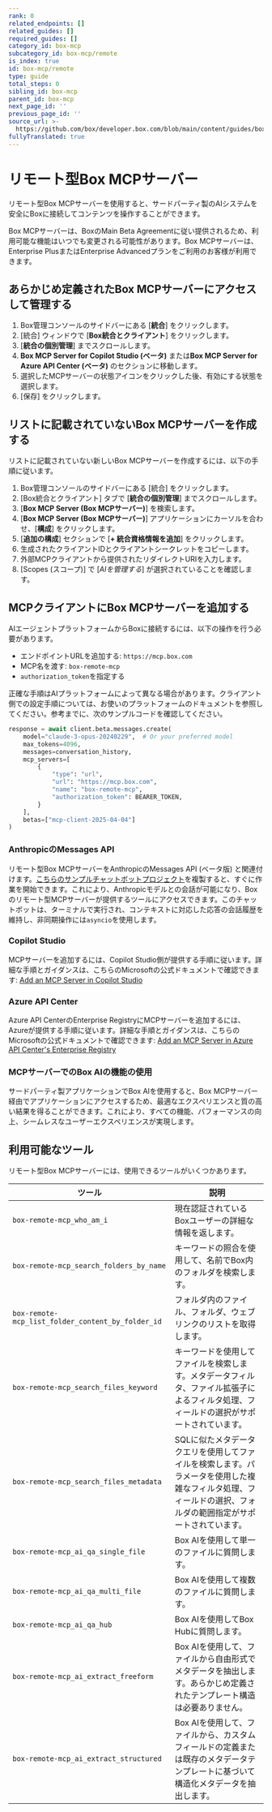 ```yaml
---
rank: 0
related_endpoints: []
related_guides: []
required_guides: []
category_id: box-mcp
subcategory_id: box-mcp/remote
is_index: true
id: box-mcp/remote
type: guide
total_steps: 0
sibling_id: box-mcp
parent_id: box-mcp
next_page_id: ''
previous_page_id: ''
source_url: >-
  https://github.com/box/developer.box.com/blob/main/content/guides/box-mcp/remote/index.md
fullyTranslated: true
---
```

# リモート型Box MCPサーバー

リモート型Box MCPサーバーを使用すると、サードパーティ製のAIシステムを安全にBoxに接続してコンテンツを操作することができます。

<Message type="notice">

Box MCPサーバーは、BoxのMain Beta Agreementに従い提供されるため、利用可能な機能はいつでも変更される可能性があります。Box MCPサーバーは、Enterprise PlusまたはEnterprise Advancedプランをご利用のお客様が利用できます。

</Message>

## あらかじめ定義されたBox MCPサーバーにアクセスして管理する

1. Box管理コンソールのサイドバーにある \[**統合**] をクリックします。 
2. \[統合] ウィンドウで \[**Box統合とクライアント**] をクリックします。
3. \[**統合の個別管理**] までスクロールします。
4. **Box MCP Server for Copilot Studio (ベータ)** または**Box MCP Server for Azure API Center (ベータ)** のセクションに移動します。 
5. 選択したMCPサーバーの状態アイコンをクリックした後、有効にする状態を選択します。
6. \[保存] をクリックします。

## リストに記載されていないBox MCPサーバーを作成する

リストに記載されていない新しいBox MCPサーバーを作成するには、以下の手順に従います。

1. Box管理コンソールのサイドバーにある \[統合] をクリックします。
2. \[Box統合とクライアント] タブで \[**統合の個別管理**] までスクロールします。
3. \[**Box MCP Server (Box MCPサーバー)**] を検索します。 
4. \[**Box MCP Server (Box MCPサーバー)**] アプリケーションにカーソルを合わせ、\[**構成**] をクリックします。
5. \[**追加の構成**] セクションで \[**+ 統合資格情報を追加**] をクリックします。
6. 生成されたクライアントIDとクライアントシークレットをコピーします。
7. 外部MCPクライアントから提供されたリダイレクトURIを入力します。
8. \[Scopes (スコープ)] で \[_AIを管理する_] が選択されていることを確認します。

## MCPクライアントにBox MCPサーバーを追加する

AIエージェントプラットフォームからBoxに接続するには、以下の操作を行う必要があります。

* エンドポイントURLを追加する: `https://mcp.box.com`
* MCP名を渡す: `box-remote-mcp`
* `authorization_token`を指定する

正確な手順はAIプラットフォームによって異なる場合があります。クライアント側での設定手順については、お使いのプラットフォームのドキュメントを参照してください。参考までに、次のサンプルコードを確認してください。

```python
response = await client.beta.messages.create(
    model="claude-3-opus-20240229",  # Or your preferred model
    max_tokens=4096,
    messages=conversation_history,
    mcp_servers=[
        {
            "type": "url",
            "url": "https://mcp.box.com",
            "name": "box-remote-mcp",
            "authorization_token": BEARER_TOKEN,
        }
    ],
    betas=["mcp-client-2025-04-04"]
)

```

### AnthropicのMessages API

リモート型Box MCPサーバーをAnthropicのMessages API (ベータ版) と関連付けます。[こちらのサンプルチャットボットプロジェクト](https://github.com/box-community/remote-box-mcp-anthropic)を複製すると、すぐに作業を開始できます。これにより、Anthropicモデルとの会話が可能になり、Boxのリモート型MCPサーバーが提供するツールにアクセスできます。このチャットボットは、ターミナルで実行され、コンテキストに対応した応答の会話履歴を維持し、非同期操作には`asyncio`を使用します。

### Copilot Studio

MCPサーバーを追加するには、Copilot Studio側が提供する手順に従います。詳細な手順とガイダンスは、こちらのMicrosoftの公式ドキュメントで確認できます: [Add an MCP Server in Copilot Studio](https://learn.microsoft.com/en-us/microsoft-copilot-studio/agent-extend-action-mcp#add-tools-from-an-existing-mcp-connector-to-an-agent)

### Azure API Center

Azure API CenterのEnterprise RegistryにMCPサーバーを追加するには、Azureが提供する手順に従います。詳細な手順とガイダンスは、こちらのMicrosoftの公式ドキュメントで確認できます: [Add an MCP Server in Azure API Center's Enterprise Registry](https://learn.microsoft.com/en-us/azure/api-center/register-discover-mcp-server)

### MCPサーバーでのBox AIの機能の使用

サードパーティ製アプリケーションでBox AIを使用すると、Box MCPサーバー経由でアプリケーションにアクセスするため、最適なエクスペリエンスと質の高い結果を得ることができます。これにより、すべての機能、パフォーマンスの向上、シームレスなユーザーエクスペリエンスが実現します。

## 利用可能なツール

リモート型Box MCPサーバーには、使用できるツールがいくつかあります。

| ツール                                               | 説明                                                                               |
| ------------------------------------------------- | -------------------------------------------------------------------------------- |
| `box-remote-mcp_who_am_i`                         | 現在認証されているBoxユーザーの詳細な情報を返します。                                                     |
| `box-remote-mcp_search_folders_by_name`           | キーワードの照合を使用して、名前でBox内のフォルダを検索します。                                                |
| `box-remote-mcp_list_folder_content_by_folder_id` | フォルダ内のファイル、フォルダ、ウェブリンクのリストを取得します。                                                |
| `box-remote-mcp_search_files_keyword`             | キーワードを使用してファイルを検索します。メタデータフィルタ、ファイル拡張子によるフィルタ処理、フィールドの選択がサポートされています。             |
| `box-remote-mcp_search_files_metadata`            | SQLに似たメタデータクエリを使用してファイルを検索します。パラメータを使用した複雑なフィルタ処理、フィールドの選択、フォルダの範囲指定がサポートされています。 |
| `box-remote-mcp_ai_qa_single_file`                | Box AIを使用して単一のファイルに質問します。                                                        |
| `box-remote-mcp_ai_qa_multi_file`                 | Box AIを使用して複数のファイルに質問します。                                                        |
| `box-remote-mcp_ai_qa_hub`                        | Box AIを使用してBox Hubに質問します。                                                        |
| `box-remote-mcp_ai_extract_freeform`              | Box AIを使用して、ファイルから自由形式でメタデータを抽出します。あらかじめ定義されたテンプレート構造は必要ありません。                   |
| `box-remote-mcp_ai_extract_structured`            | Box AIを使用して、ファイルから、カスタムフィールドの定義または既存のメタデータテンプレートに基づいて構造化メタデータを抽出します。             |
